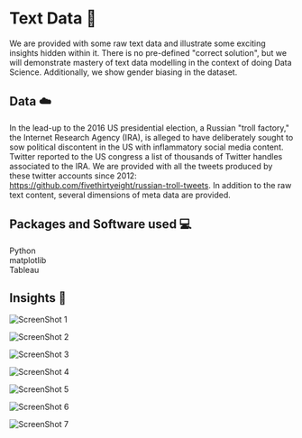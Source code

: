 # Text Data :metal:

We are provided with some raw text data and illustrate some exciting insights hidden within it. There is no pre-defined "correct solution", but we will demonstrate mastery of text data modelling in the context of doing Data Science. Additionally, we show gender biasing in the dataset. 



## Data :cloud:
In the lead-up to the 2016 US presidential election, a Russian "troll factory," the Internet Research Agency (IRA), is alleged to have deliberately sought to sow political discontent in the US with inflammatory social media content. Twitter reported to the US congress a list of thousands of Twitter handles associated to the IRA. We are provided with all the tweets produced by these twitter accounts since 2012: https://github.com/fivethirtyeight/russian-troll-tweets. In addition to the raw text content, several dimensions of meta data are provided.

## Packages and Software used :computer:
Python <br>
matplotlib <br>
Tableau

## Insights :pencil:

![ScreenShot 1](Visualizations/Biasing.png)

![ScreenShot 2](Visualizations/sentiment.png)

![ScreenShot 3](Visualizations/TrendingHashtags.png)

![ScreenShot 4](Visualizations/Tweet_subjectivity_over_the_years.png)

![ScreenShot 5](Visualizations/Tweets_in_months_of_2016.png)

![ScreenShot 6](Visualizations/tweets_posted_about_hillary_in_2016.png)

![ScreenShot 7](Visualizations/Tweets_in_Years.png)

